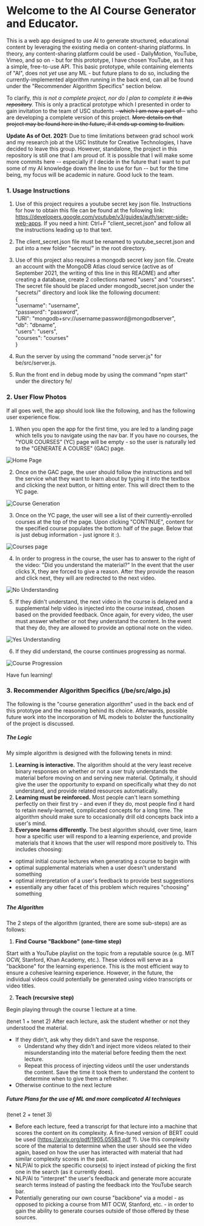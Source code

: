 # Welcome to the AI Course Generator and Educator.

This is a web app designed to use AI to generate structured, educational content by leveraging the existing media on content-sharing platforms. In theory, any content-sharing platform could be used - DailyMotion, YouTube, Vimeo, and so on - but for this prototype, I have chosen YouTube, as it has a simple, free-to-use API. This basic prototype, while containing elements of "AI", does not *yet* use any ML - but future plans to do so, including the currently-implemented algorithm running in the back end, can all be found under the "Recommender Algorithm Specifics" section below.

To clarify, *this is not a complete project, nor do I plan to complete it ~~in this repository~~.* This is only a practical prototype which I presented in order to gain invitation to the team of USC students ~~- which I am now a part of -~~ who are developing a complete version of this project. ~~More details on that project may be found here in the future, if it ends up coming to fruition.~~

**Update As of Oct. 2021:** Due to time limitations between grad school work and my research job at the USC Institute for Creative Technologies, I have decided to leave this group. However, standalone, the project in this repository is still one that I am proud of. It is possible that I will make some more commits here -- especially if I decide in the future that I want to put some of my AI knowledge down the line to use for fun -- but for the time being, my focus will be academic in nature. Good luck to the team.

### 1. Usage Instructions

1. Use of this project requires a youtube secret key json file. Instructions for how to obtain this file can be found at the following link: https://developers.google.com/youtube/v3/guides/auth/server-side-web-apps. If you need a hint: Ctrl+F "client_secret.json" and follow all the instructions leading up to that text.

2. The client_secret.json file must be renamed to youtube_secret.json and put into a new folder "secrets/" in the root directory.

3. Use of this project also requires a mongodb secret key json file. Create an account with the MongoDB Atlas cloud service (active as of September 2021, the writing of this line in this README) and after creating a database, create 2 collections named "users" and "courses". The secret file should be placed under mongodb_secret.json under the "secrets/" directory and look like the following document:  
{  
  "username": "username",  
  "password": "password",  
  "URI": "mongodb+srv://username:password@mongodbserver",  
  "db": "dbname",  
  "users": "users",  
  "courses": "courses"  
}  

3. Run the server by using the command "node server.js" for be/src/server.js.

4. Run the front end in debug mode by using the command "npm start" under the directory fe/

### 2. User Flow Photos
If all goes well, the app should look like the following, and has the following user experience flow.

1. When you open the app for the first time, you are led to a landing page which tells you to navigate using the nav bar. If you have no courses, the "YOUR COURSES" (YC) page will be empty - so the user is naturally led to the "GENERATE A COURSE" (GAC) page.

![Home Page](https://github.com/Derposoft/youtube-edu-research/blob/main/images/1-home.png)

2. Once on the GAC page, the user should follow the instructions and tell the service what they want to learn about by typing it into the textbox and clicking the next button, or hitting enter. This will direct them to the YC page.

![Course Generation](https://github.com/Derposoft/youtube-edu-research/blob/main/images/2-course_generation.png)

3. Once on the YC page, the user will see a list of their currently-enrolled courses at the top of the page. Upon clicking "CONTINUE", content for the specified course populates the bottom half of the page. Below that is just debug information - just ignore it :).

![Courses page](https://github.com/Derposoft/youtube-edu-research/blob/main/images/3-courses.png)

4. In order to progress in the course, the user has to answer to the right of the video: "Did you understand the material?" In the event that the user clicks X, they are forced to give a reason. After they provide the reason and click next, they will are redirected to the next video.

![No Understanding](https://github.com/Derposoft/youtube-edu-research/blob/main/images/4-no_understanding.png)

5. If they didn't understand, the next video in the course is delayed and a supplemental help video is injected into the course instead, chosen based on the provided feedback. Once again, for every video, the user must answer whether or not they understand the content. In the event that they do, they are allowed to provide an optional note on the video.

![Yes Understanding](https://github.com/Derposoft/youtube-edu-research/blob/main/images/5-yes_understanding.png)

6. If they did understand, the course continues progressing as normal.

![Course Progression](https://github.com/Derposoft/youtube-edu-research/blob/main/images/6-course_progression.png)

Have fun learning!

### 3. Recommender Algorithm Specifics (/be/src/algo.js)

The following is the "course generation algorithm" used in the back end of this prototype and the reasoning behind its choice. Afterwards, possible future work into the incorporation of ML models to bolster the functionality of the project is discussed.

##### The Logic
My simple algorithm is designed with the following tenets in mind:

1. **Learning is interactive.** The algorithm should at the very least receive binary responses on whether or not a user truly understands the material before moving on and serving new material. Optimally, it should give the user the opportunity to expand on specifically what they do not understand, and provide related resources automatically.
2. **Learning must be reinforced.**  Most people can't learn something perfectly on their first try - and even if they do, most people find it hard to retain newly-learned, complicated concepts for a long time. The algorithm should make sure to occasionally drill old concepts back into a user's mind.
3. **Everyone learns differently.** The best algorithm should, over time, learn how a specific user will respond to a learning experience, and provide materials that it knows that the user will respond more positively to. This includes choosing:
- optimal initial course lectures when generating a course to begin with
- optimal supplemental materials when a user doesn't understand something
- optimal interpretation of a user's feedback to provide best suggestions
- essentially any other facet of this problem which requires "choosing" something

##### The Algorithm
The 2 steps of the algorithm (granted, there are some sub-steps) are as follows:
1. **Find Course "Backbone" (one-time step)**

Start with a YouTube playlist on the topic from a reputable source (e.g. MIT OCW, Stanford, Khan Academy, etc.). These videos will serve as a "backbone" for the learning experience. This is the most efficient way to ensure a cohesive learning experience. However, in the future, the individual videos could potentially be generated using video transcripts or video titles.

2. **Teach (recursive step)**

Begin playing through the course 1 lecture at a time. 

(tenet 1 + tenet 2)
After each lecture, ask the student whether or not they understood the material.
- If they didn't, ask why they didn't and save the response.
  - Understand why they didn't and inject more videos related to their misunderstanding into the material before feeding them the next lecture.
  - Repeat this process of injecting videos until the user understands the content. Save the time it took them to understand the content to determine when to give them a refresher.
- Otherwise continue to the next lecture

##### Future Plans for the use of ML and more complicated AI techniques
(tenet 2 + tenet 3)
- Before each lecture, feed a transcript for that lecture into a machine that scores the content on its complexity. A fine-tuned version of BERT could be used (https://arxiv.org/pdf/1905.05583.pdf ?). Use this complexity score of the material to determine when the user should see the video again, based on how the user has interacted with material that had similar complexity scores in the past.
- NLP/AI to pick the specific course(s) to inject instead of picking the first one in the search (as it currently does).
- NLP/AI to "interpret" the user's feedback and generate more accurate search terms instead of pasting the feedback into the YouTube search bar.
- Potentially generating our own course "backbone" via a model - as opposed to picking a course from MIT OCW, Stanford, etc. - in order to gain the ability to generate courses outside of those offered by these sources.
